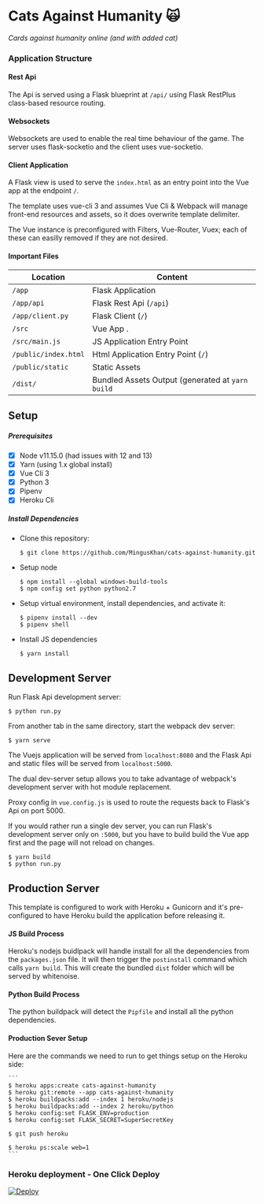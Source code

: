 # Cats Against Humanity 🙀 

_Cards against humanity online (and with added cat)_

### Application Structure

#### Rest Api

The Api is served using a Flask blueprint at `/api/` using Flask RestPlus class-based
resource routing.

#### Websockets

Websockets are used to enable the real time behaviour of the game. The server uses flask-socketio and the client uses vue-socketio.

#### Client Application

A Flask view is used to serve the `index.html` as an entry point into the Vue app at the endpoint `/`.

The template uses vue-cli 3 and assumes Vue Cli & Webpack will manage front-end resources and assets, so it does overwrite template delimiter.

The Vue instance is preconfigured with Filters, Vue-Router, Vuex; each of these can easilly removed if they are not desired.

#### Important Files

| Location             |  Content                                   |
|----------------------|--------------------------------------------|
| `/app`               | Flask Application                          |
| `/app/api`           | Flask Rest Api (`/api`)                    |
| `/app/client.py`     | Flask Client (`/`)                         |
| `/src`               | Vue App .                                  |
| `/src/main.js`       | JS Application Entry Point                 |
| `/public/index.html` | Html Application Entry Point (`/`)         |
| `/public/static`     | Static Assets                              |
| `/dist/`             | Bundled Assets Output (generated at `yarn build` |


## Setup

##### Prerequisites

- [X] Node v11.15.0 (had issues with 12 and 13)
- [X] Yarn (using 1.x global install)
- [X] Vue Cli 3
- [X] Python 3
- [X] Pipenv
- [X] Heroku Cli

##### Install Dependencies

* Clone this repository:
	```
	$ git clone https://github.com/MingusKhan/cats-against-humanity.git
	```
 
* Setup node
	```
	$ npm install --global windows-build-tools
	$ npm config set python python2.7
	```

* Setup virtual environment, install dependencies, and activate it:
	```
	$ pipenv install --dev
	$ pipenv shell
	```

* Install JS dependencies
	```
	$ yarn install
	```


## Development Server

Run Flask Api development server:
```
$ python run.py
```

From another tab in the same directory, start the webpack dev server:
```
$ yarn serve
```

The Vuejs application will be served from `localhost:8080` and the Flask Api
and static files will be served from `localhost:5000`.

The dual dev-server setup allows you to take advantage of
webpack's development server with hot module replacement.

Proxy config in `vue.config.js` is used to route the requests
back to Flask's Api on port 5000.

If you would rather run a single dev server, you can run Flask's
development server only on `:5000`, but you have to build build the Vue app first
and the page will not reload on changes.
```
$ yarn build
$ python run.py
```

## Production Server

This template is configured to work with Heroku + Gunicorn and it's pre-configured
to have Heroku build the application before releasing it.

#### JS Build Process

Heroku's nodejs buidlpack will handle install for all the dependencies from the `packages.json` file.
It will then trigger the `postinstall` command which calls `yarn build`.
This will create the bundled `dist` folder which will be served by whitenoise.

#### Python Build Process

The python buildpack will detect the `Pipfile` and install all the python dependencies.

#### Production Sever Setup

Here are the commands we need to run to get things setup on the Heroku side:

	```
	$ heroku apps:create cats-against-humanity
	$ heroku git:remote --app cats-against-humanity
	$ heroku buildpacks:add --index 1 heroku/nodejs
	$ heroku buildpacks:add --index 2 heroku/python
	$ heroku config:set FLASK_ENV=production
	$ heroku config:set FLASK_SECRET=SuperSecretKey

	$ git push heroku

	$ heroku ps:scale web=1
	```
### Heroku deployment - One Click Deploy
[![Deploy](https://www.herokucdn.com/deploy/button.svg)](https://heroku.com/deploy?template=https://github.com/MingusKhan/cats-against-humanity)
